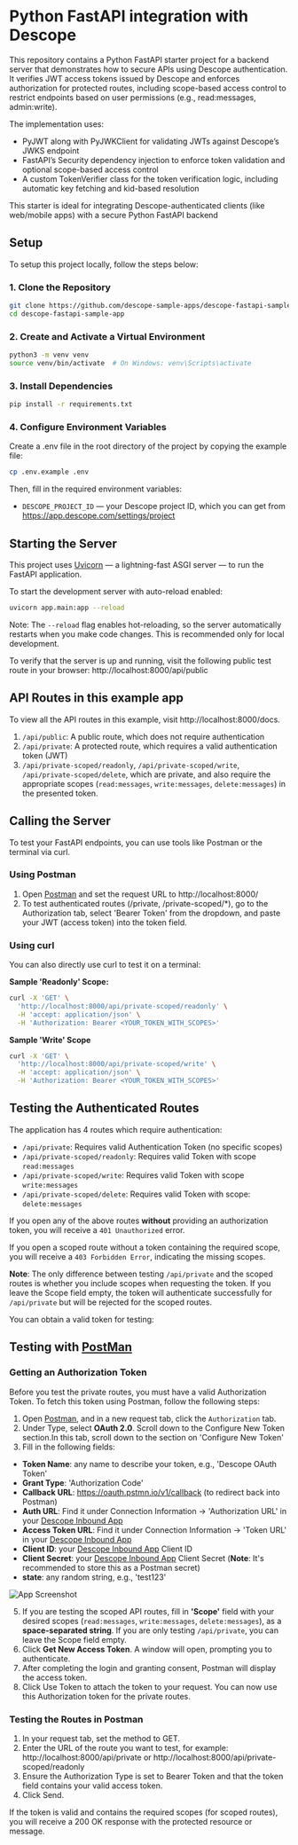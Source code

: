 # Python FastAPI integration with Descope
This repository contains a Python FastAPI starter project for a backend server that demonstrates how to secure APIs using Descope authentication. It verifies JWT access tokens issued by Descope and enforces authorization for protected routes, including scope-based access control to restrict endpoints based on user permissions (e.g., read:messages, admin:write).

The implementation uses:
- PyJWT along with PyJWKClient for validating JWTs against Descope’s JWKS endpoint
- FastAPI’s Security dependency injection to enforce token validation and optional scope-based access control
- A custom TokenVerifier class for the token verification logic, including automatic key fetching and kid-based resolution

This starter is ideal for integrating Descope-authenticated clients (like web/mobile apps) with a secure Python FastAPI backend

## Setup
To setup this project locally, follow the steps below:
### 1. Clone the Repository
```bash
git clone https://github.com/descope-sample-apps/descope-fastapi-sample-app
cd descope-fastapi-sample-app
```
### 2. Create and Activate a Virtual Environment
```bash
python3 -m venv venv
source venv/bin/activate  # On Windows: venv\Scripts\activate
```
### 3. Install Dependencies
```bash
pip install -r requirements.txt
```
### 4. Configure Environment Variables
Create a .env file in the root directory of the project by copying the example file:
```bash
cp .env.example .env
```
Then, fill in the required environment variables:
- `DESCOPE_PROJECT_ID` — your Descope project ID, which you can get from https://app.descope.com/settings/project


## Starting the Server
This project uses [Uvicorn](https://www.uvicorn.org/) — a lightning-fast ASGI server — to run the FastAPI application.

To start the development server with auto-reload enabled:
```bash
uvicorn app.main:app --reload
```
Note: The `--reload` flag enables hot-reloading, so the server automatically restarts when you make code changes. This is recommended only for local development.

To verify that the server is up and running,  visit the following public test route in your browser: http://localhost:8000/api/public

## API Routes in this example app
To view all the API routes in this example, visit http://localhost:8000/docs.
1. `/api/public`: A public route, which does not require authentication
2. `/api/private`: A protected route, which requires a valid authentication token (JWT)
3. `/api/private-scoped/readonly`, `/api/private-scoped/write`, `/api/private-scoped/delete`, which are private, and also require the appropriate scopes (`read:messages`, `write:messages`, `delete:messages`) in the presented token.

## Calling the Server
To test your FastAPI endpoints, you can use tools like Postman or the terminal via curl.

### Using Postman
1. Open [Postman](https://www.postman.com/) and set the request URL to http://localhost:8000/<your route here>
2. To test authenticated routes (/private, /private-scoped/*), go to the Authorization tab, select 'Bearer Token' from the dropdown, and paste your JWT (access token) into the token field.

### Using curl
You can also directly use curl to test it on a terminal:

**Sample 'Readonly' Scope:**
```bash
curl -X 'GET' \
  'http://localhost:8000/api/private-scoped/readonly' \
  -H 'accept: application/json' \
  -H 'Authorization: Bearer <YOUR_TOKEN_WITH_SCOPES>'
```
**Sample 'Write' Scope**
```bash
curl -X 'GET' \
  'http://localhost:8000/api/private-scoped/write' \
  -H 'accept: application/json' \
  -H 'Authorization: Bearer <YOUR_TOKEN_WITH_SCOPES>'
```

## Testing the Authenticated Routes 
The application has 4 routes which require authentication:
- `/api/private`: Requires valid Authentication Token (no specific scopes)
- `/api/private-scoped/readonly`: Requires valid Token with scope `read:messages`
- `/api/private-scoped/write`: Requires valid Token with scope `write:messages`
- `/api/private-scoped/delete`: Requires valid Token with scope: `delete:messages`

If you open any of the above routes **without** providing an authorization token, you will receive a `401 Unauthorized` error.

If you open a scoped route without a token containing the required scope, you will receive a `403 Forbidden Error`, indicating the missing scopes.

**Note**:
The only difference between testing `/api/private` and the scoped routes is whether you include scopes when requesting the token. If you leave the Scope field empty, the token will authenticate successfully for `/api/private` but will be rejected for the scoped routes.

You can obtain a valid token for testing:

## Testing with [PostMan](https://www.postman.com/)
### Getting an Authorization Token
Before you test the private routes, you must have a valid Authorization Token. To fetch this token using Postman, follow the following steps:
1. Open [Postman](https://www.postman.com/), and in a new request tab, click the `Authorization` tab. 
2. Under Type, select **OAuth 2.0**. Scroll down to the Configure New Token section.In this tab, scroll down to the section on 'Configure New Token'
3. Fill in the following fields:
  - **Token Name**: any name to describe your token, e.g., 'Descope OAuth Token'
  - **Grant Type**: 'Authorization Code'
  - **Callback URL**: https://oauth.pstmn.io/v1/callback (to redirect back into Postman)
  - **Auth URL**: Find it under Connection Information -> 'Authorization URL' in your [Descope Inbound App](https://app.descope.com/apps/inbound)
  - **Access Token URL**: Find it under Connection Information -> 'Token URL' in your [Descope Inbound App](https://app.descope.com/apps/inbound)
  - **Client ID**: your [Descope Inbound App](https://app.descope.com/apps/inbound) Client ID
  - **Client Secret**: your [Descope Inbound App](https://app.descope.com/apps/inbound) Client Secret (**Note**: It's recommended to store this as a Postman secret)
  - **state**: any random string, e.g., 'test123'

![App Screenshot](./app/assets/postman.png)

5. If you are testing the scoped API routes, fill in **'Scope'** field with your desired scopes (`read:messages`, `write:messages`, `delete:messages`), as a **space-separated string**. If you are only testing `/api/private`, you can leave the Scope field empty.
6. Click **Get New Access Token**. A window will open, prompting you to authenticate.
7. After completing the login and granting consent, Postman will display the access token.
7. Click Use Token to attach the token to your request. You can now use this Authorization token for the private routes.

### Testing the Routes in Postman
1. In your request tab, set the method to GET.
2. Enter the URL of the route you want to test, for example: http://localhost:8000/api/private or http://localhost:8000/api/private-scoped/readonly
3. Ensure the Authorization Type is set to Bearer Token and that the token field contains your valid access token.
4. Click Send.

If the token is valid and contains the required scopes (for scoped routes), you will receive a 200 OK response with the protected resource or message.

